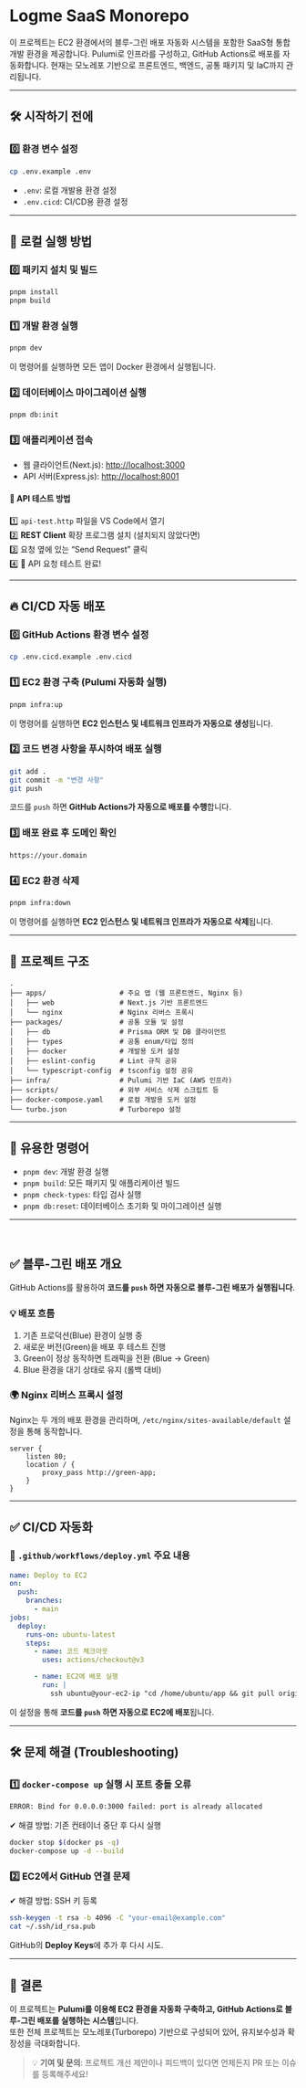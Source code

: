 # Logme SaaS Monorepo

이 프로젝트는 EC2 환경에서의 블루-그린 배포 자동화 시스템을 포함한 SaaS형 통합 개발 환경을 제공합니다. Pulumi로 인프라를 구성하고, GitHub Actions로 배포를 자동화합니다. 현재는 모노레포 기반으로 프론트엔드, 백엔드, 공통 패키지 및 IaC까지 관리됩니다.

---

## 🛠️ 시작하기 전에
### 0️⃣ 환경 변수 설정
```sh
cp .env.example .env 
```
- `.env`: 로컬 개발용 환경 설정  
- `.env.cicd`: CI/CD용 환경 설정

---

## 🚀 로컬 실행 방법
### 0️⃣ 패키지 설치 및 빌드
```sh
pnpm install 
pnpm build
```

### 1️⃣ 개발 환경 실행
```sh
pnpm dev
```
이 명령어를 실행하면 모든 앱이 Docker 환경에서 실행됩니다.

### 2️⃣ 데이터베이스 마이그레이션 실행
```sh
pnpm db:init
```

### 3️⃣ 애플리케이션 접속
- 웹 클라이언트(Next.js): [http://localhost:3000](http://localhost:3000)
- API 서버(Express.js): [http://localhost:8001](http://localhost:8001)

#### 🚀 **API 테스트 방법**
1️⃣ `api-test.http` 파일을 VS Code에서 열기 \
2️⃣ **REST Client** 확장 프로그램 설치 (설치되지 않았다면) \
3️⃣ 요청 옆에 있는 “Send Request” 클릭 \
4️⃣ 🎉 API 요청 테스트 완료!

---

## 🔥 CI/CD 자동 배포
### 0️⃣ GitHub Actions 환경 변수 설정
```sh
cp .env.cicd.example .env.cicd
```

### 1️⃣ EC2 환경 구축 (Pulumi 자동화 실행)
```sh
pnpm infra:up
```
이 명령어를 실행하면 **EC2 인스턴스 및 네트워크 인프라가 자동으로 생성**됩니다.

### 2️⃣ 코드 변경 사항을 푸시하여 배포 실행
```sh
git add .
git commit -m "변경 사항"
git push
```
코드를 `push` 하면 **GitHub Actions가 자동으로 배포를 수행**합니다.

### 3️⃣ 배포 완료 후 도메인 확인
```sh
https://your.domain
```

### 4️⃣ EC2 환경 삭제
```sh
pnpm infra:down
```
이 명령어를 실행하면 **EC2 인스턴스 및 네트워크 인프라가 자동으로 삭제**됩니다.


---

## 📂 프로젝트 구조
```
.
├── apps/                  # 주요 앱 (웹 프론트엔드, Nginx 등)
│   ├── web                # Next.js 기반 프론트엔드
│   └── nginx              # Nginx 리버스 프록시
├── packages/              # 공통 모듈 및 설정
│   ├── db                 # Prisma ORM 및 DB 클라이언트
│   ├── types              # 공통 enum/타입 정의
│   ├── docker             # 개발용 도커 설정
│   ├── eslint-config      # Lint 규칙 공유
│   └── typescript-config  # tsconfig 설정 공유
├── infra/                 # Pulumi 기반 IaC (AWS 인프라)
├── scripts/               # 외부 서비스 삭제 스크립트 등
├── docker-compose.yaml    # 로컬 개발용 도커 설정
└── turbo.json             # Turborepo 설정
```

---

## 🔧 유용한 명령어
- `pnpm dev`: 개발 환경 실행
- `pnpm build`: 모든 패키지 및 애플리케이션 빌드
- `pnpm check-types`: 타입 검사 실행
- `pnpm db:reset`: 데이터베이스 초기화 및 마이그레이션 실행

---

<br >


## ✅ 블루-그린 배포 개요
GitHub Actions를 활용하여 **코드를 `push` 하면 자동으로 블루-그린 배포가 실행됩니다**.

### 💡 배포 흐름
1. 기존 프로덕션(Blue) 환경이 실행 중
2. 새로운 버전(Green)을 배포 후 테스트 진행
3. Green이 정상 동작하면 트래픽을 전환 (Blue → Green)
4. Blue 환경을 대기 상태로 유지 (롤백 대비)

### 🌍 Nginx 리버스 프록시 설정
Nginx는 두 개의 배포 환경을 관리하며, `/etc/nginx/sites-available/default` 설정을 통해 동작합니다.

```nginx
server {
    listen 80;
    location / {
        proxy_pass http://green-app;
    }
}
```

---

## ✅ CI/CD 자동화
### 📜 `.github/workflows/deploy.yml` 주요 내용
```yaml
name: Deploy to EC2
on:
  push:
    branches:
      - main
jobs:
  deploy:
    runs-on: ubuntu-latest
    steps:
      - name: 코드 체크아웃
        uses: actions/checkout@v3

      - name: EC2에 배포 실행
        run: |
          ssh ubuntu@your-ec2-ip "cd /home/ubuntu/app && git pull origin main"
```
이 설정을 통해 **코드를 `push` 하면 자동으로 EC2에 배포**됩니다.

---

## 🛠️ 문제 해결 (Troubleshooting)
### 1️⃣ `docker-compose up` 실행 시 포트 충돌 오류
```sh
ERROR: Bind for 0.0.0.0:3000 failed: port is already allocated
```
✔ 해결 방법: 기존 컨테이너 중단 후 다시 실행
```sh
docker stop $(docker ps -q)
docker-compose up -d --build
```

### 2️⃣ EC2에서 GitHub 연결 문제
✔ 해결 방법: SSH 키 등록
```sh
ssh-keygen -t rsa -b 4096 -C "your-email@example.com"
cat ~/.ssh/id_rsa.pub
```
GitHub의 **Deploy Keys**에 추가 후 다시 시도.

---

## 🎯 결론
이 프로젝트는 **Pulumi를 이용해 EC2 환경을 자동화 구축하고, GitHub Actions로 블루-그린 배포를 실행하는 시스템**입니다.  
또한 전체 프로젝트는 모노레포(Turborepo) 기반으로 구성되어 있어, 유지보수성과 확장성을 극대화합니다.

> 💡 **기여 및 문의**: 프로젝트 개선 제안이나 피드백이 있다면 언제든지 PR 또는 이슈를 등록해주세요!
